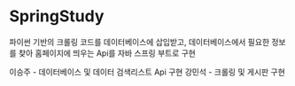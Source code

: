 # SpringStudy

파이썬 기반의 크롤링 코드를 데이터베이스에 삽입받고, 데이터베이스에서 필요한 정보를 찾아 홈페이지에 띄우는 Api를 자바 스프링 부트로 구현

이승주 - 데이터베이스 및 데이터 검색리스트 Api 구현
강민석 - 크롤링 및 게시판 구현
